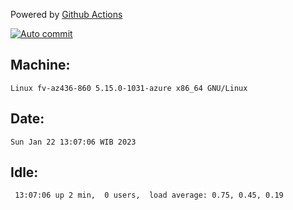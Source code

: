 Powered by [Github Actions](https://github.com/features/actions)

[![Auto commit](https://github.com/hiage/workstation/workflows/Auto%20commit/badge.svg)](https://github.com/hiage/workstation/actions?query=workflow%3A%22Auto+commit%22)

## Machine:
```
Linux fv-az436-860 5.15.0-1031-azure x86_64 GNU/Linux
```
## Date:
```
Sun Jan 22 13:07:06 WIB 2023
```
## Idle:
```
 13:07:06 up 2 min,  0 users,  load average: 0.75, 0.45, 0.19
```
